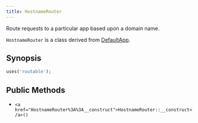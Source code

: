 ```yaml
---
title: HostnameRouter
---
```


Route requests to a particular app based upon a domain name.

`HostnameRouter` is a class derived from <a href="DefaultApp">DefaultApp</a>.

## Synopsis

```php
uses('routable');
```

## Public Methods

* `<a href="HostnameRouter%3A%3A__construct">HostnameRouter::__construct</a>()`

